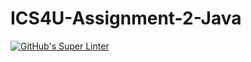 # ICS4U-Assignment-2-Java

[![GitHub's Super Linter](https://github.com/jakobdubeau/ICS4U-Assignment-2-Java/workflows/GitHub's%20Super%20Linter/badge.svg)](https://github.com/jakobdubeau/ICS4U-Assignment-2-Java/actions)
